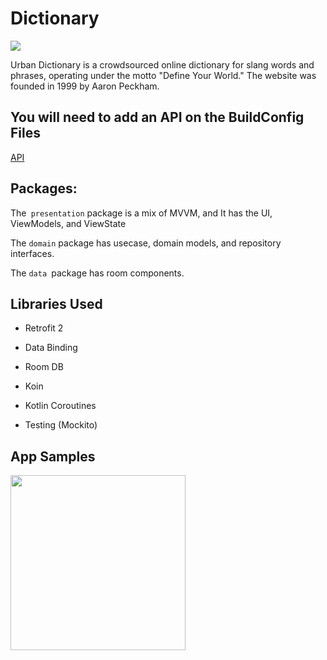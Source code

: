 # Dictionary


 <p align="left">
      
 <img src="https://img.shields.io/badge/status-incomplete-orange.svg" />
      
</p>

Urban Dictionary is a crowdsourced online dictionary for slang words and phrases, operating under the motto "Define Your World." The website was founded in 1999 by Aaron Peckham.

## You will need to add an API on the BuildConfig Files
[API](https://market.mashape.com/community/urban-dictionary)

## Packages:
The` presentation` package is a mix of MVVM, and It has the UI, ViewModels, and ViewState

The `domain` package has usecase, domain models, and repository interfaces.

The `data `package has room components.


## Libraries Used
- Retrofit 2

- Data Binding

- Room DB

- Koin

- Kotlin Coroutines

- Testing (Mockito)

## App Samples
<img src="https://user-images.githubusercontent.com/11560987/76270331-481ab300-624b-11ea-9ae0-23cb803c054f.jpg" width="280"/> 

